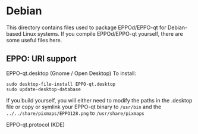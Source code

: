 
Debian
====================
This directory contains files used to package EPPOd/EPPO-qt
for Debian-based Linux systems. If you compile EPPOd/EPPO-qt yourself, there are some useful files here.

## EPPO: URI support ##


EPPO-qt.desktop  (Gnome / Open Desktop)
To install:

	sudo desktop-file-install EPPO-qt.desktop
	sudo update-desktop-database

If you build yourself, you will either need to modify the paths in
the .desktop file or copy or symlink your EPPO-qt binary to `/usr/bin`
and the `../../share/pixmaps/EPPO128.png` to `/usr/share/pixmaps`

EPPO-qt.protocol (KDE)

